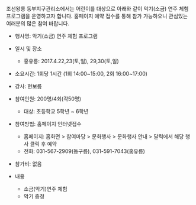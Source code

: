 조선왕릉 동부지구관리소에서는 어린이를 대상으로 아래와 같이 악기(소금) 연주 체험 프로그램을 운영하고자 합니다. 홈페이지 예약 접수를 통해 참가 가능하오니 관심있는 여러분의 많은 참여 바랍니다.

- 행사명: 악기(소금) 연주 체험 프로그램

- 일시 및 장소
  - 홍유릉: 2017.4.22,23(토,일), 29,30(토,일)

- 소요시간: 1회당 1시간 (1회 14:00~15:00, 2회 16:00~17:00)

- 강사: 현보름

- 참여인원: 200명/4회(각50명)
  - 대상: 초등학교 5학년 ~ 6학년

- 참여방법: 홈페이지 인터넷접수
  - 홈페이지: 홈화면 > 참여마당 > 문화행사 > 문화행사 안내 > 달력에서 해당 행사 클릭 후 예약
  - 전화: 031-567-2909(동구릉), 031-591-7043(홍유릉)

- 참가비: 없음

- 내용
  - 소금(악기)연주 체험
  - 악기 증정